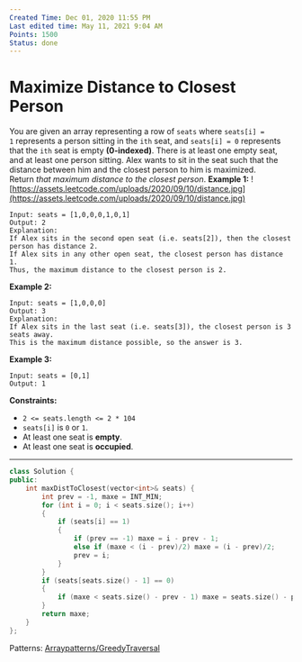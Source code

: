 ```yaml
---
Created Time: Dec 01, 2020 11:55 PM
Last edited time: May 11, 2021 9:04 AM
Points: 1500
Status: done
---
```


# Maximize Distance to Closest Person

You are given an array representing a row of `seats` where `seats[i] = 1` represents a person sitting in the `ith` seat, and `seats[i] = 0` represents that the `ith` seat is empty **(0-indexed)**.
There is at least one empty seat, and at least one person sitting.
Alex wants to sit in the seat such that the distance between him and the closest person to him is maximized.
Return *that maximum distance to the closest person*.
**Example 1:**
![https://assets.leetcode.com/uploads/2020/09/10/distance.jpg](https://assets.leetcode.com/uploads/2020/09/10/distance.jpg)
```
Input: seats = [1,0,0,0,1,0,1]
Output: 2
Explanation: 
If Alex sits in the second open seat (i.e. seats[2]), then the closest person has distance 2.
If Alex sits in any other open seat, the closest person has distance 1.
Thus, the maximum distance to the closest person is 2.
```
**Example 2:**
```
Input: seats = [1,0,0,0]
Output: 3
Explanation: 
If Alex sits in the last seat (i.e. seats[3]), the closest person is 3 seats away.
This is the maximum distance possible, so the answer is 3.
```
**Example 3:**
```
Input: seats = [0,1]
Output: 1
```
**Constraints:**
- `2 <= seats.length <= 2 * 104`
- `seats[i]` is `0` or `1`.
- At least one seat is **empty**.
- At least one seat is **occupied**.
---
```cpp
class Solution {
public:
    int maxDistToClosest(vector<int>& seats) {
        int prev = -1, maxe = INT_MIN; 
        for (int i = 0; i < seats.size(); i++)
        {
            if (seats[i] == 1)
            {
                if (prev == -1) maxe = i - prev - 1;
                else if (maxe < (i - prev)/2) maxe = (i - prev)/2;
                prev = i; 
            }
        }
        if (seats[seats.size() - 1] == 0)
        {
            if (maxe < seats.size() - prev - 1) maxe = seats.size() - prev - 1; 
        }
        return maxe; 
    }
};
```
Patterns: [Array](Array.md)[patterns/Greedy](patterns/Greedy.md)[Traversal](Traversal.md)